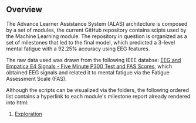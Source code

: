 ## Overview
The Advance Learner Assistance System (ALAS) architecture is composed by a set of modules, the current GitHub repository contains scipts used by the Machine Learning module. The repository in question is organized as a set of milestones that led to the final model, which predicted a 3-level mental fatigue with a 92.25% accuracy using EEG features.

The raw data used was drawn from the following IEEE databse: [EEG and Empatica E4 Signals - Five Minute P300 Test and FAS Scores](https://ieee-dataport.org/documents/eeg-and-empatica-e4-signals-five-minute-p300-test-and-fas-scores), which obtained EEG signals and related it to mental fatigue via the Fatigue Assessment Scale (FAS).

Although the scripts can be visualized via the folders, the following ordered list contains a hyperlink to each module's milestone report already rendered into html:
1. [Exploration](https://htmlpreview.github.io/?https://github.com/milkbacon/ALAS-ML/blob/main/1.Exploration/index.html)
